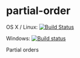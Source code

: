 # partial-order

OS X / Linux: [![Build Status](https://travis-ci.org/literate-unitb/partial-order.svg?branch=master)](https://travis-ci.org/literate-unitb/partial-order)

Windows: [![Build status](https://ci.appveyor.com/api/projects/status/la80ewfksqje0utv?svg=true)](https://ci.appveyor.com/project/cipher1024/partial-order)

Partial orders

